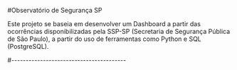 #Observatório de Segurança SP

Este projeto se baseia em desenvolver um Dashboard a partir das ocorrências disponibilizadas pela SSP-SP (Secretaria de Segurança Pública de São Paulo), a partir do uso de ferramentas como Python e SQL (PostgreSQL).

#----------------------------------------
